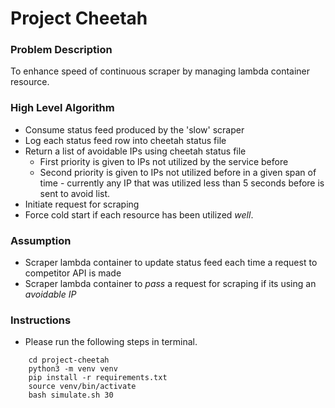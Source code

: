 # Project Cheetah


### Problem Description
To enhance speed of continuous scraper by managing lambda container resource.


### High Level Algorithm
- Consume status feed produced by the 'slow' scraper
- Log each status feed row into cheetah status file
- Return a list of avoidable IPs using cheetah status file
    - First priority is given to IPs not utilized by the service before
    - Second priority is given to IPs not utilized before in a given span of time - currently any IP that was utilized less than 5 seconds before is sent to avoid list.
- Initiate request for scraping
- Force cold start if each resource has been utilized *well*.


### Assumption
- Scraper lambda container to update status feed each time a request to competitor API is made
- Scraper lambda container to *pass* a request for scraping if its using an *avoidable IP*


### Instructions
- Please run the following steps in terminal.
```
    cd project-cheetah
    python3 -m venv venv
    pip install -r requirements.txt
    source venv/bin/activate
    bash simulate.sh 30
```